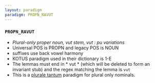```yaml
---
layout: paradigm
paradigm: PROPN_RAVUT
---
```

### ` PROPN_RAVUT `

* _Plural-only proper noun, vut stem, vut : pu variations_
* Universal POS is PROPN and legacy POS is NOUN
* suffixes use back vowel harmony
* KOTUS paradigm used in their dictionary is 1-E
* The lemmas must end in * vut * (which will be deleted to form an invariant stub) and the regex matching the lemma is ` vut `
* This is a [plurale tantum](https://en.wikipedia.org/wiki/Plurale_tantum) paradigm for plural only nominals.
